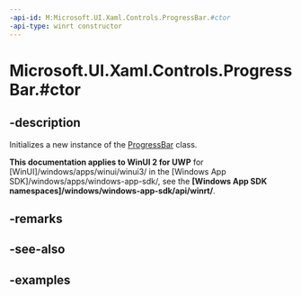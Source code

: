```yaml
---
-api-id: M:Microsoft.UI.Xaml.Controls.ProgressBar.#ctor
-api-type: winrt constructor
---
```


# Microsoft.UI.Xaml.Controls.ProgressBar.#ctor

<!--
public ProgressBar ();
-->

## -description

Initializes a new instance of the [ProgressBar](progressbar.md) class.

**This documentation applies to WinUI 2 for UWP** for [WinUI]/windows/apps/winui/winui3/ in the [Windows App SDK]/windows/apps/windows-app-sdk/, see the **[Windows App SDK namespaces]/windows/windows-app-sdk/api/winrt/**.

## -remarks

## -see-also

## -examples

